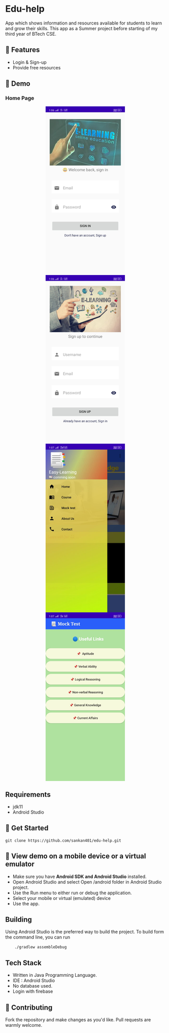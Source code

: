 # Edu-help

App which shows information and resources available for students to learn and grow their skills.
This app as a Summer project before starting of my third year of BTech CSE.

## 📌 Features

- Login & Sign-up
- Provide free resources

## 📌 Demo

### Home Page

<div style="display: flex; margin: 1rem; justify-content: space-around; flex-wrap: wrap">
 <img src="app/src/main/res/drawable/image_1.jpeg"  width="250">
 <img src="app/src/main/res/drawable/image_2.jpeg"  width="250">
 <!-- <img src="app/src/main/res/drawable/image_3.jpeg"  width="250"> -->
 <img src="app/src/main/res/drawable/image_5.jpeg"  width="250">
 <img src="app/src/main/res/drawable/image_6.jpeg"  width="250">
 <!-- <img src="app/src/main/res/drawable/image_7.jpeg"  width="250"> -->
</div>

## Requirements

- jdk11
- Android Studio

## 📌 Get Started

```
git clone https://github.com/sankan401/edu-help.git
```

## 📌 View demo on a mobile device or a virtual emulator

- Make sure you have **Android SDK and Android Studio** installed.
- Open Android Studio and select Open /android folder in Android Studio project.
- Use the Run menu to either run or debug the application.
- Select your mobile or virtual (emulated) device
- Use the app.

## Building

Using Android Studio is the preferred way to build the project. To build form the command line, you can run

```
    ./gradlew assembleDebug
```

## Tech Stack

- Written in Java Programming Language.
- IDE : Android Studio
- No database used.
- Login with firebase

## 📌 Contributing

Fork the repository and make changes as you'd like. Pull requests are warmly welcome.
